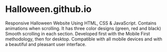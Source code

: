 # Halloween.github.io
Responsive Halloween Website Using HTML, CSS & JavaScript.
Contains animations when scrolling.
It has three color designs (green, red and black)
Smooth scrolling in each section.
Developed first with the Mobile First methodology, then for desktop.
Compatible with all mobile devices and with a beautiful and pleasant user interface.
